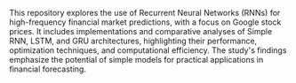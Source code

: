 This repository explores the use of Recurrent Neural Networks (RNNs) for high-frequency financial market predictions, with a focus on Google stock prices. It includes implementations and comparative analyses of Simple RNN, LSTM, and GRU architectures, highlighting their performance, optimization techniques, and computational efficiency. The study's findings emphasize the potential of simple models for practical applications in financial forecasting.

